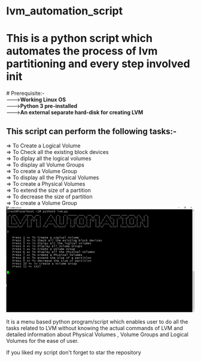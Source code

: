 # lvm_automation_script
<H1>This is a python script which automates the process of lvm partitioning and every step involved init </H1>
# Prerequisite:- <br />
---><b>Working Linux OS</b><br />
---><b>Python 3 pre-installed</b><br />
---><b>An external separate hard-disk for creating LVM</b><br />

<H2>This script can perform the following tasks:-</H2>
    => To Create a Logical Volume<br />
    => To Check all the existing block devices<br />
    => To diplay all the logical volumes<br />
    => To display all Volume Groups<br />
    => To create a Volume Group<br />
    => To display all the Physical Volumes<br />
    => To create a Physical Volumes<br />
    => To extend the size of a partition<br />
    => To decrease the size of partition<br />
    => To create a Volume Group<br />

<img src='https://raw.githubusercontent.com/akhilsukhnani/lvm_automation_script/main/Screenshot%20(365).png'>

It is a menu based python program/script which enables user to do all the tasks related to LVM without knowing the actual commands of LVM and detailed information about Physical Volumes , Volume Groups and Logical Volumes for the ease of user. 

If you liked my script don't forget to star the repository
